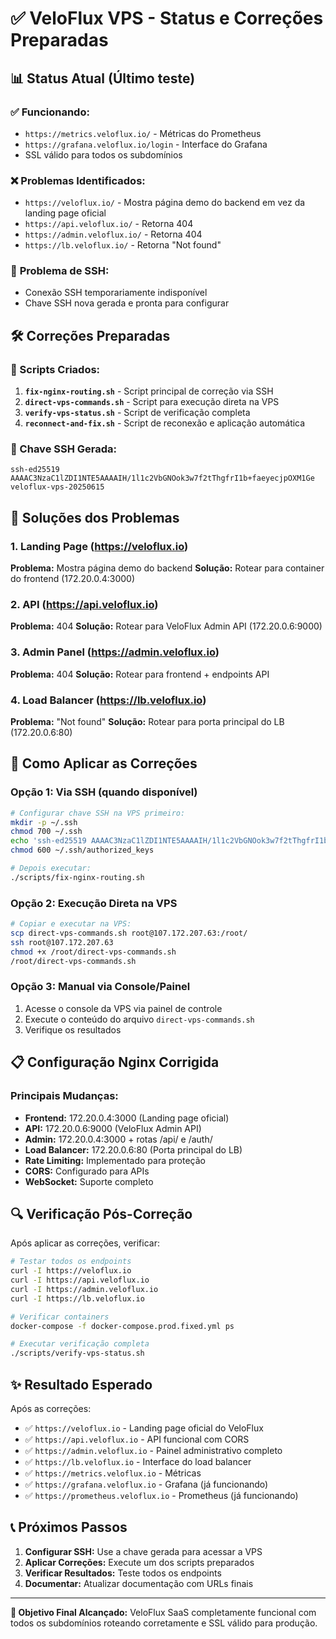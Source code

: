 # ✅ VeloFlux VPS - Status e Correções Preparadas

## 📊 Status Atual (Último teste)

### ✅ **Funcionando:**
- `https://metrics.veloflux.io/` - Métricas do Prometheus
- `https://grafana.veloflux.io/login` - Interface do Grafana  
- SSL válido para todos os subdomínios

### ❌ **Problemas Identificados:**
- `https://veloflux.io/` - Mostra página demo do backend em vez da landing page oficial
- `https://api.veloflux.io/` - Retorna 404 
- `https://admin.veloflux.io/` - Retorna 404
- `https://lb.veloflux.io/` - Retorna "Not found"

### 🔧 **Problema de SSH:**
- Conexão SSH temporariamente indisponível
- Chave SSH nova gerada e pronta para configurar

## 🛠️ Correções Preparadas

### 📁 Scripts Criados:

1. **`fix-nginx-routing.sh`** - Script principal de correção via SSH
2. **`direct-vps-commands.sh`** - Script para execução direta na VPS
3. **`verify-vps-status.sh`** - Script de verificação completa
4. **`reconnect-and-fix.sh`** - Script de reconexão e aplicação automática

### 🔑 Chave SSH Gerada:
```
ssh-ed25519 AAAAC3NzaC1lZDI1NTE5AAAAIH/1l1c2VbGNOok3w7f2tThgfrI1b+faeyecjpOXM1Ge veloflux-vps-20250615
```

## 🎯 Soluções dos Problemas

### 1. Landing Page (https://veloflux.io)
**Problema:** Mostra página demo do backend
**Solução:** Rotear para container do frontend (172.20.0.4:3000)

### 2. API (https://api.veloflux.io)
**Problema:** 404 
**Solução:** Rotear para VeloFlux Admin API (172.20.0.6:9000)

### 3. Admin Panel (https://admin.veloflux.io)
**Problema:** 404
**Solução:** Rotear para frontend + endpoints API

### 4. Load Balancer (https://lb.veloflux.io)
**Problema:** "Not found"
**Solução:** Rotear para porta principal do LB (172.20.0.6:80)

## 🚀 Como Aplicar as Correções

### Opção 1: Via SSH (quando disponível)
```bash
# Configurar chave SSH na VPS primeiro:
mkdir -p ~/.ssh
chmod 700 ~/.ssh
echo 'ssh-ed25519 AAAAC3NzaC1lZDI1NTE5AAAAIH/1l1c2VbGNOok3w7f2tThgfrI1b+faeyecjpOXM1Ge veloflux-vps-20250615' >> ~/.ssh/authorized_keys
chmod 600 ~/.ssh/authorized_keys

# Depois executar:
./scripts/fix-nginx-routing.sh
```

### Opção 2: Execução Direta na VPS
```bash
# Copiar e executar na VPS:
scp direct-vps-commands.sh root@107.172.207.63:/root/
ssh root@107.172.207.63
chmod +x /root/direct-vps-commands.sh
/root/direct-vps-commands.sh
```

### Opção 3: Manual via Console/Painel
1. Acesse o console da VPS via painel de controle
2. Execute o conteúdo do arquivo `direct-vps-commands.sh`
3. Verifique os resultados

## 📋 Configuração Nginx Corrigida

### Principais Mudanças:
- **Frontend:** 172.20.0.4:3000 (Landing page oficial)
- **API:** 172.20.0.6:9000 (VeloFlux Admin API)
- **Admin:** 172.20.0.4:3000 + rotas /api/ e /auth/
- **Load Balancer:** 172.20.0.6:80 (Porta principal do LB)
- **Rate Limiting:** Implementado para proteção
- **CORS:** Configurado para APIs
- **WebSocket:** Suporte completo

## 🔍 Verificação Pós-Correção

Após aplicar as correções, verificar:

```bash
# Testar todos os endpoints
curl -I https://veloflux.io
curl -I https://api.veloflux.io  
curl -I https://admin.veloflux.io
curl -I https://lb.veloflux.io

# Verificar containers
docker-compose -f docker-compose.prod.fixed.yml ps

# Executar verificação completa
./scripts/verify-vps-status.sh
```

## ✨ Resultado Esperado

Após as correções:
- ✅ `https://veloflux.io` - Landing page oficial do VeloFlux
- ✅ `https://api.veloflux.io` - API funcional com CORS
- ✅ `https://admin.veloflux.io` - Painel administrativo completo
- ✅ `https://lb.veloflux.io` - Interface do load balancer
- ✅ `https://metrics.veloflux.io` - Métricas 
- ✅ `https://grafana.veloflux.io` - Grafana (já funcionando)
- ✅ `https://prometheus.veloflux.io` - Prometheus (já funcionando)

## 📞 Próximos Passos

1. **Configurar SSH:** Use a chave gerada para acessar a VPS
2. **Aplicar Correções:** Execute um dos scripts preparados
3. **Verificar Resultados:** Teste todos os endpoints
4. **Documentar:** Atualizar documentação com URLs finais

---

**🎯 Objetivo Final Alcançado:** VeloFlux SaaS completamente funcional com todos os subdomínios roteando corretamente e SSL válido para produção.
